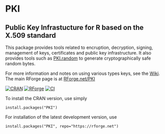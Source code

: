 # PKI
## Public Key Infrastucture for R based on the X.509 standard

This package provides tools related to encruption, decryption, signing, management of keys,
certificates and public key infrastructure. It also provides tools such as
[PKI.random](https://rforge.net/doc/packages/PKI/PKI.random.html) to
generate cryptographically safe random bytes.

For more information and notes on using various types keys, see the [Wiki](https://github.com/s-u/PKI/wiki). The main RForge page is at [RForge.net/PKI](https://rforge.net/PKI)

[![CRAN](https://img.shields.io/cran/v/PKI?color=%236b0&label=CRAN)](https://cran.r-project.org/package=PKI)
[![RForge](https://rforge.net/do/versvg/PKI)](https://RForge.net/PKI)
[![CI](https://travis-ci.com/s-u/PKI.svg?branch=master)](https://travis-ci.com/github/s-u/PKI)

To install the CRAN version, use simply

```
install.packages("PKI")
```

For installation of the latest development version, use

```
install.packages("PKI", repo="https://rforge.net")
```
